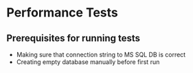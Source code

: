 Performance Tests
===============

## Prerequisites for running tests
- Making sure that connection string to MS SQL DB is correct
- Creating empty database manually before first run
